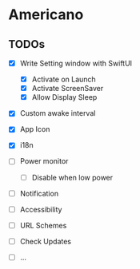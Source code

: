 # Americano

## TODOs

- [x] Write Setting window with SwiftUI
  - [x] Activate on Launch
  - [x] Activate ScreenSaver
  - [x] Allow Display Sleep
- [x] Custom awake interval
- [x] App Icon
- [x] i18n
- [ ] Power monitor
  - [ ] Disable when low power
- [ ] Notification
- [ ] Accessibility
- [ ] URL Schemes
- [ ] Check Updates
- [ ] ...

